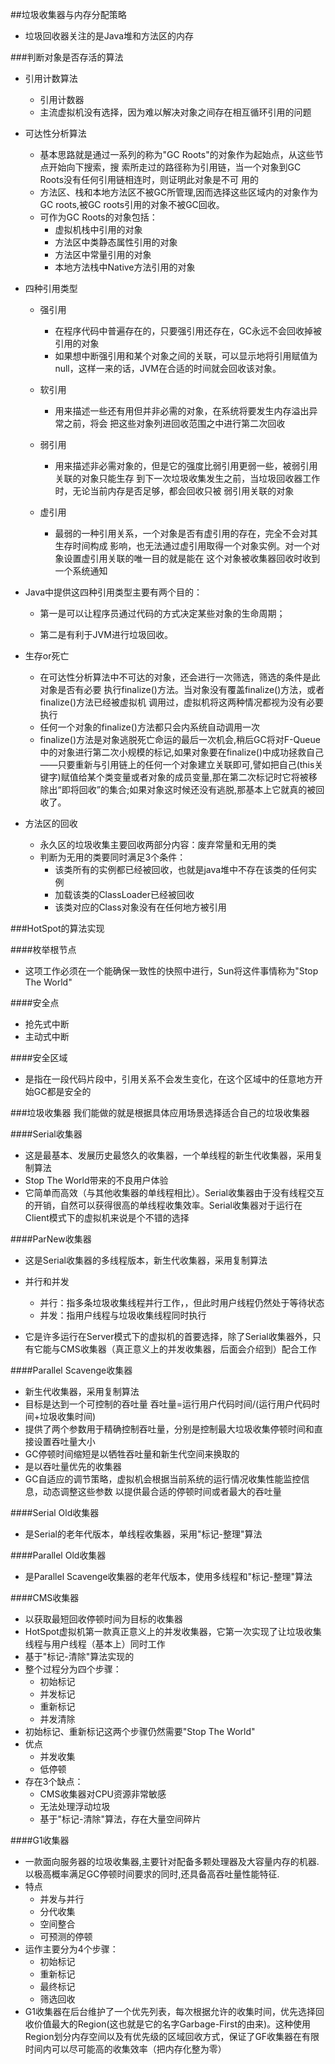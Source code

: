 
##垃圾收集器与内存分配策略
* 垃圾回收器关注的是Java堆和方法区的内存

###判断对象是否存活的算法
* 引用计数算法
    * 引用计数器
    * 主流虚拟机没有选择，因为难以解决对象之间存在相互循环引用的问题

* 可达性分析算法
    * 基本思路就是通过一系列的称为"GC Roots"的对象作为起始点，从这些节点开始向下搜索，搜
    索所走过的路径称为引用链，当一个对象到GC Roots没有任何引用链相连时，则证明此对象是不可
    用的
    - 方法区、栈和本地方法区不被GC所管理,因而选择这些区域内的对象作为GC roots,被GC roots引用的对象不被GC回收。
    * 可作为GC Roots的对象包括：
        * 虚拟机栈中引用的对象
        * 方法区中类静态属性引用的对象
        * 方法区中常量引用的对象
        * 本地方法栈中Native方法引用的对象

* 四种引用类型
    * 强引用 
        - 在程序代码中普遍存在的，只要强引用还存在，GC永远不会回收掉被引用的对象
        - 如果想中断强引用和某个对象之间的关联，可以显示地将引用赋值为null，这样一来的话，JVM在合适的时间就会回收该对象。
    
    * 软引用 
        - 用来描述一些还有用但并非必需的对象，在系统将要发生内存溢出异常之前，将会
    把这些对象列进回收范围之中进行第二次回收
    
    * 弱引用 
        - 用来描述非必需对象的，但是它的强度比弱引用更弱一些，被弱引用关联的对象只能生存
    到下一次垃圾收集发生之前，当垃圾回收器工作时，无论当前内存是否足够，都会回收只被
    弱引用关联的对象
    
    * 虚引用 
        - 最弱的一种引用关系，一个对象是否有虚引用的存在，完全不会对其生存时间构成
    影响，也无法通过虚引用取得一个对象实例。对一个对象设置虚引用关联的唯一目的就是能在
    这个对象被收集器回收时收到一个系统通知

- Java中提供这四种引用类型主要有两个目的：

    - 第一是可以让程序员通过代码的方式决定某些对象的生命周期；

    - 第二是有利于JVM进行垃圾回收。


* 生存or死亡
    * 在可达性分析算法中不可达的对象，还会进行一次筛选，筛选的条件是此对象是否有必要
    执行finalize()方法。当对象没有覆盖finalize()方法，或者finalize()方法已经被虚拟机
    调用过，虚拟机将这两种情况都视为没有必要执行
    * 任何一个对象的finalize()方法都只会内系统自动调用一次
    - finalize()方法是对象逃脱死亡命运的最后一次机会,稍后GC将对F-Queue中的对象进行第二次小规模的标记,如果对象要在finalize()中成功拯救自己——只要重新与引用链上的任何一个对象建立关联即可,譬如把自己(this关键字)赋值给某个类变量或者对象的成员变量,那在第二次标记时它将被移除出“即将回收”的集合;如果对象这时候还没有逃脱,那基本上它就真的被回收了。

* 方法区的回收
    * 永久区的垃圾收集主要回收两部分内容：废弃常量和无用的类
    * 判断为无用的类要同时满足3个条件：
        * 该类所有的实例都已经被回收，也就是java堆中不存在该类的任何实例
        * 加载该类的ClassLoader已经被回收
        * 该类对应的Class对象没有在任何地方被引用

###HotSpot的算法实现

####枚举根节点
* 这项工作必须在一个能确保一致性的快照中进行，Sun将这件事情称为"Stop The World"

####安全点
* 抢先式中断
* 主动式中断

####安全区域
* 是指在一段代码片段中，引用关系不会发生变化，在这个区域中的任意地方开始GC都是安全的

###垃圾收集器
我们能做的就是根据具体应用场景选择适合自己的垃圾收集器

####Serial收集器
- 这是最基本、发展历史最悠久的收集器，一个单线程的新生代收集器，采用复制算法
- Stop The World带来的不良用户体验
- 它简单而高效（与其他收集器的单线程相比）。Serial收集器由于没有线程交互的开销，自然可以获得很高的单线程收集效率。Serial收集器对于运行在Client模式下的虚拟机来说是个不错的选择

####ParNew收集器
* 这是Serial收集器的多线程版本，新生代收集器，采用复制算法
* 并行和并发
    * 并行：指多条垃圾收集线程并行工作，，但此时用户线程仍然处于等待状态
    * 并发：指用户线程与垃圾收集线程同时执行
    
* 它是许多运行在Server模式下的虚拟机的首要选择，除了Serial收集器外，只有它能与CMS收集器（真正意义上的并发收集器，后面会介绍到）配合工作

####Parallel Scavenge收集器
* 新生代收集器，采用复制算法
* 目标是达到一个可控制的吞吐量 吞吐量=运行用户代码时间/(运行用户代码时间+垃圾收集时间)
* 提供了两个参数用于精确控制吞吐量，分别是控制最大垃圾收集停顿时间和直接设置吞吐量大小
* GC停顿时间缩短是以牺牲吞吐量和新生代空间来换取的
* 是以吞吐量优先的收集器
* GC自适应的调节策略，虚拟机会根据当前系统的运行情况收集性能监控信息，动态调整这些参数
以提供最合适的停顿时间或者最大的吞吐量

####Serial Old收集器
* 是Serial的老年代版本，单线程收集器，采用"标记-整理"算法

####Parallel Old收集器
* 是Parallel Scavenge收集器的老年代版本，使用多线程和"标记-整理"算法

####CMS收集器
* 以获取最短回收停顿时间为目标的收集器
* HotSpot虚拟机第一款真正意义上的并发收集器，它第一次实现了让垃圾收集线程与用户线程（基本上）同时工作
* 基于"标记-清除"算法实现的
* 整个过程分为四个步骤：
    * 初始标记
    * 并发标记
    * 重新标记
    * 并发清除
* 初始标记、重新标记这两个步骤仍然需要"Stop The World"
* 优点
    * 并发收集
    * 低停顿
* 存在3个缺点：
    * CMS收集器对CPU资源非常敏感
    * 无法处理浮动垃圾
    * 基于"标记-清除"算法，存在大量空间碎片

####G1收集器
* 一款面向服务器的垃圾收集器,主要针对配备多颗处理器及大容量内存的机器. 以极高概率满足GC停顿时间要求的同时,还具备高吞吐量性能特征.
* 特点
    * 并发与并行
    * 分代收集
    * 空间整合
    * 可预测的停顿
* 运作主要分为4个步骤：
    * 初始标记
    * 重新标记
    * 最终标记
    * 筛选回收
* G1收集器在后台维护了一个优先列表，每次根据允许的收集时间，优先选择回收价值最大的Region(这也就是它的名字Garbage-First的由来)。这种使用Region划分内存空间以及有优先级的区域回收方式，保证了GF收集器在有限时间内可以尽可能高的收集效率（把内存化整为零）
    

